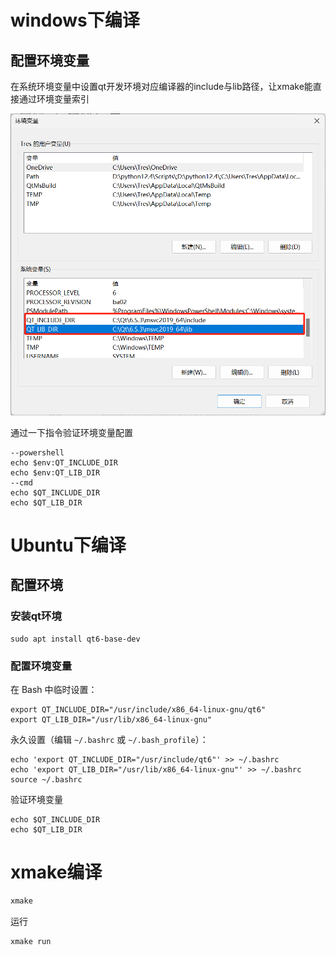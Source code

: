 # windows下编译
## 配置环境变量

在系统环境变量中设置qt开发环境对应编译器的include与lib路径，让xmake能直接通过环境变量索引

![image-20240823163253427](image/image-20240823163253427.png)

通过一下指令验证环境变量配置

```shell
--powershell
echo $env:QT_INCLUDE_DIR
echo $env:QT_LIB_DIR
--cmd
echo $QT_INCLUDE_DIR
echo $QT_LIB_DIR
```

# Ubuntu下编译

## 配置环境

### 安装qt环境

```shell
sudo apt install qt6-base-dev
```

### 配置环境变量

在 Bash 中临时设置：

```shell
export QT_INCLUDE_DIR="/usr/include/x86_64-linux-gnu/qt6"
export QT_LIB_DIR="/usr/lib/x86_64-linux-gnu"
```

永久设置（编辑 `~/.bashrc` 或 `~/.bash_profile`）：

```shell
echo 'export QT_INCLUDE_DIR="/usr/include/qt6"' >> ~/.bashrc
echo 'export QT_LIB_DIR="/usr/lib/x86_64-linux-gnu"' >> ~/.bashrc
source ~/.bashrc
```

验证环境变量

```shell
echo $QT_INCLUDE_DIR
echo $QT_LIB_DIR
```

# xmake编译

```makefile
xmake
```

运行

```
xmake run
```

